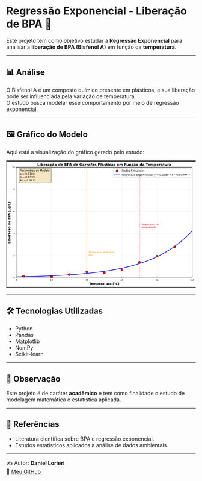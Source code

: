 # Regressão Exponencial - Liberação de BPA 🔬

Este projeto tem como objetivo estudar a **Regressão Exponencial** para analisar a **liberação de BPA (Bisfenol A)** em função da **temperatura**.

---

## 📊 Análise
O Bisfenol A é um composto químico presente em plásticos, e sua liberação pode ser influenciada pela variação de temperatura.  
O estudo busca modelar esse comportamento por meio de regressão exponencial.

---

## 🖼️ Gráfico do Modelo
Aqui está a visualização do gráfico gerado pelo estudo:

![Grafico BPA](images/grafico_exponencialBPA.PNG)



---

## 🛠️ Tecnologias Utilizadas
- Python  
- Pandas  
- Matplotlib  
- NumPy  
- Scikit-learn  

---

## 📌 Observação
Este projeto é de caráter **acadêmico** e tem como finalidade o estudo de modelagem matemática e estatística aplicada.

---

## 📖 Referências
- Literatura científica sobre BPA e regressão exponencial.  
- Estudos estatísticos aplicados à análise de dados ambientais.  

---

✍️ Autor: **Daniel Lorieri**  
🔗 [Meu GitHub](https://github.com/daniellorieri)

